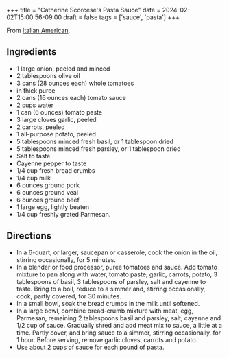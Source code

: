 +++
title = "Catherine Scorcese's Pasta Sauce"
date = 2024-02-02T15:00:56-09:00
draft = false
tags = ['sauce', 'pasta']
+++

From [Italian American](http://www.italian-american-food-people.com/2021/07/scorsese-family-sunday-sauce-recipe.html?m=1).

## Ingredients
* 1 large onion, peeled and minced
* 2 tablespoons olive oil
* 3 cans (28 ounces each) whole tomatoes
* in thick puree
* 2 cans (16 ounces each) tomato sauce
* 2 cups water
* 1 can (6 ounces) tomato paste
* 3 large cloves garlic, peeled
* 2 carrots, peeled
* 1 all-purpose potato, peeled
* 5 tablespoons minced fresh basil, or 1 tablespoon dried
* 5 tablespoons minced fresh parsley, or 1 tablespoon dried
* Salt to taste
* Cayenne pepper to taste
* 1/4 cup fresh bread crumbs
* 1/4 cup milk
* 6 ounces ground pork
* 6 ounces ground veal
* 6 ounces ground beef
* 1 large egg, lightly beaten
* 1/4 cup freshly grated Parmesan.

## Directions
* In a 6-quart, or larger, saucepan or casserole, cook the onion in the oil, stirring occasionally, for 5 minutes.
* In a blender or food processor, puree tomatoes and sauce. Add tomato mixture to pan along with water, tomato paste, garlic, carrots, potato, 3 tablespoons of basil, 3 tablespoons of parsley, salt and cayenne to taste. Bring to a boil, reduce to a simmer and, stirring occasionally, cook, partly covered, for 30 minutes.
* In a small bowl, soak the bread crumbs in the milk until softened.
* In a large bowl, combine bread-crumb mixture with meat, egg, Parmesan, remaining 2 tablespoons basil and parsley, salt, cayenne and 1/2 cup of sauce. Gradually shred and add meat mix to sauce, a little at a time. Partly cover, and bring sauce to a simmer, stirring occasionally, for 1 hour. Before serving, remove garlic cloves, carrots and potato.
* Use about 2 cups of sauce for each pound of pasta.
